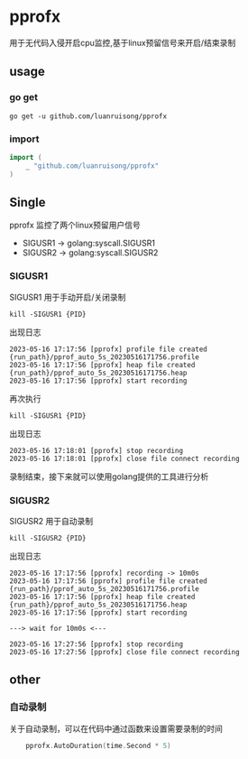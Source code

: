 # pprofx

用于无代码入侵开启cpu监控,基于linux预留信号来开启/结束录制

## usage

### go get

```shell
go get -u github.com/luanruisong/pprofx
```

### import

```go
import (
    _ "github.com/luanruisong/pprofx"
)
```

## Single

pprofx 监控了两个linux预留用户信号

- SIGUSR1 -> golang:syscall.SIGUSR1
- SIGUSR2 -> golang:syscall.SIGUSR2


### SIGUSR1

SIGUSR1 用于手动开启/关闭录制

```shell
kill -SIGUSR1 {PID}
```

出现日志

```shell
2023-05-16 17:17:56 [pprofx] profile file created {run_path}/pprof_auto_5s_20230516171756.profile
2023-05-16 17:17:56 [pprofx] heap file created {run_path}/pprof_auto_5s_20230516171756.heap
2023-05-16 17:17:56 [pprofx] start recording
```
再次执行

```shell
kill -SIGUSR1 {PID}
```

出现日志

```shell
2023-05-16 17:18:01 [pprofx] stop recording
2023-05-16 17:18:01 [pprofx] close file connect recording
```

录制结束，接下来就可以使用golang提供的工具进行分析


### SIGUSR2

SIGUSR2 用于自动录制

```shell
kill -SIGUSR2 {PID}
```

出现日志

```shell
2023-05-16 17:17:56 [pprofx] recording -> 10m0s
2023-05-16 17:17:56 [pprofx] profile file created {run_path}/pprof_auto_5s_20230516171756.profile
2023-05-16 17:17:56 [pprofx] heap file created {run_path}/pprof_auto_5s_20230516171756.heap
2023-05-16 17:17:56 [pprofx] start recording

---> wait for 10m0s <---

2023-05-16 17:27:56 [pprofx] stop recording
2023-05-16 17:27:56 [pprofx] close file connect recording
```

## other

### 自动录制

关于自动录制，可以在代码中通过函数来设置需要录制的时间

```go
    pprofx.AutoDuration(time.Second * 5)
```

